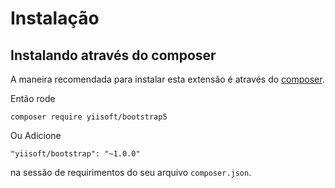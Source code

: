 Instalação
============

## Instalando através do composer

A maneira recomendada para instalar esta extensão é através do [composer](https://getcomposer.org/download/).

Então rode

```
composer require yiisoft/bootstrap5
```

Ou Adicione

```
"yiisoft/bootstrap": "~1.0.0"
```

na sessão de requirimentos do seu arquivo `composer.json`.
